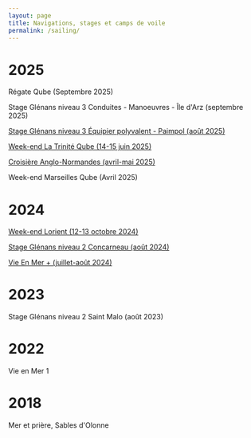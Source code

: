 ```yaml
---
layout: page
title: Navigations, stages et camps de voile
permalink: /sailing/
---
```


# 2025

Régate Qube (Septembre 2025)

Stage Glénans niveau 3 Conduites - Manoeuvres - Île d'Arz (septembre 2025)

[Stage Glénans niveau 3 Équipier polyvalent - Paimpol (août 2025)](glenans_august_2025)

[Week-end La Trinité Qube (14-15 juin 2025)](qube_trin_2025)

[Croisière Anglo-Normandes (avril-mai 2025)](anglo_normandes_2025)

Week-end Marseilles Qube (Avril 2025)


# 2024 

[Week-end Lorient (12-13 octobre 2024)](lorient)

[Stage Glénans niveau 2 Concarneau (août 2024)](glenans_2024)

[Vie En Mer + (juillet-août 2024)](vem_2024)

# 2023

Stage Glénans niveau 2 Saint Malo (août 2023)

# 2022

Vie en Mer 1

# 2018

Mer et prière, Sables d'Olonne
